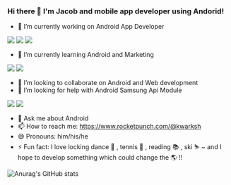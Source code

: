 ### Hi there 👋 I'm Jacob and mobile app developer using Andorid!
- 🔭 I’m currently working on Android App Developer

<a href="https://developer.android.com" target="_blank"><img src="https://img.shields.io/badge/Android-3DDC84?style=flat-square&logo=Android&logoColor=white"/></a>
<a href="https://www.java.com/" target="_blank"><img src="https://img.shields.io/badge/Java-007396?style=flat-square&logo=Java&logoColor=white"/></a>
<a href="https://kotlinlang.org/" target="_blank"><img src="https://img.shields.io/badge/Kotlin-7F52FF?style=flat-square&logo=Kotlin&logoColor=white"/></a>

- 🌱 I’m currently learning Android and Marketing

<a href="https://developer.android.com" target="_blank"><img src="https://img.shields.io/badge/Android-3DDC84?style=flat-square&logo=Android&logoColor=white"/></a>
<a href="https://kotlinlang.org/" target="_blank"><img src="https://img.shields.io/badge/Kotlin-7F52FF?style=flat-square&logo=Kotlin&logoColor=white"/></a>

- 👯 I’m looking to collaborate on Android and Web development
- 🤔 I’m looking for help with Android Samsung Api Module

<a href="https://developer.android.com" target="_blank"><img src="https://img.shields.io/badge/Android-3DDC84?style=flat-square&logo=Android&logoColor=white"/></a>
<a href="https://developer.samsung.com/" target="_blank"><img src="https://img.shields.io/badge/Samsung-1428A0?style=flat-square&logo=Samsung&logoColor=white"/></a>

- 💬 Ask me about Android
- 📫 How to reach me: https://www.rocketpunch.com/@kwarksh
- 😄 Pronouns: him/his/he
- ⚡ Fun fact: I love locking dance 🕺 , tennis 🎾 , reading 📚 , ski ⛷ ~ and I hope to develop something which could change the 🌎 !!

![Anurag's GitHub stats](https://github-readme-stats.vercel.app/api?username=kwarksh&theme=default&show_icons=true)



<!--
**kwarksh/kwarksh** is a ✨ _special_ ✨ repository because its `README.md` (this file) appears on your GitHub profile.

Here are some ideas to get you started:

- 🔭 I’m currently working on Android App Developer
- 🌱 I’m currently learning Android and Marketing
- 👯 I’m looking to collaborate on Android and Web development
- 🤔 I’m looking for help with Android Samsung Api Module
- 💬 Ask me about Android
- 📫 How to reach me: https://www.rocketpunch.com/@kwarksh
- 😄 Pronouns: him/his/he
- ⚡ Fun fact: I love locking dance 🕺 , tennis 🎾 , reading 📚 , ski ⛷ ~ and I hope to develop something which could change the 🌎 !!

-->
